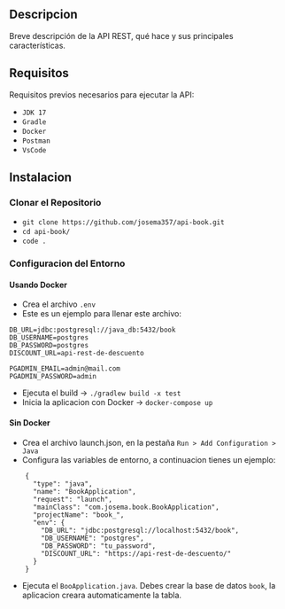## Descripcion
Breve descripción de la API REST, qué hace y sus principales características.
## Requisitos
Requisitos previos necesarios para ejecutar la API:
- `JDK 17`
- `Gradle`
- `Docker`
- `Postman`
- `VsCode`
## Instalacion
### Clonar el Repositorio
- `git clone https://github.com/josema357/api-book.git`
- `cd api-book/`
- `code .`
### Configuracion del Entorno
#### Usando Docker
- Crea el archivo `.env`
- Este es un ejemplo para llenar este archivo: 
```
DB_URL=jdbc:postgresql://java_db:5432/book
DB_USERNAME=postgres
DB_PASSWORD=postgres
DISCOUNT_URL=api-rest-de-descuento

PGADMIN_EMAIL=admin@mail.com
PGADMIN_PASSWORD=admin
```
- Ejecuta el build  ->  `./gradlew build -x test`
- Inicia la aplicacion con Docker  ->  `docker-compose up`
#### Sin Docker
- Crea el archivo launch.json, en la pestaña `Run > Add Configuration > Java`
- Configura las variables de entorno, a continuacion tienes un ejemplo:
```
    {
      "type": "java",
      "name": "BookApplication",
      "request": "launch",
      "mainClass": "com.josema.book.BookApplication",
      "projectName": "book_",
      "env": {
        "DB_URL": "jdbc:postgresql://localhost:5432/book",
        "DB_USERNAME": "postgres",
        "DB_PASSWORD": "tu_password",
        "DISCOUNT_URL": "https://api-rest-de-descuento/"
      }
    }
```
- Ejecuta el `BooApplication.java`. Debes crear la base de datos `book`, la aplicacion creara automaticamente la tabla. 

